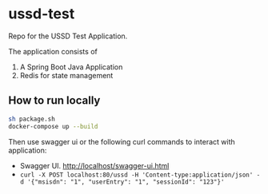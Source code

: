 
# ussd-test  

Repo for the USSD Test Application.

The application consists of

 1. A Spring Boot Java Application
 2. Redis for state management

## How to run locally

```sh
sh package.sh
docker-compose up --build
```

Then use swagger ui or the following curl commands to interact with application:
* Swagger UI.   [http://localhost/swagger-ui.html](http://localhost/swagger-ui.html)
* `curl -X POST localhost:80/ussd -H 'Content-type:application/json' -d '{"msisdn": "1", "userEntry": "1", "sessionId": "123"}'`
